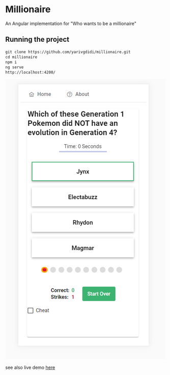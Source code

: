 # Millionaire

An Angular implementation for "Who wants to be a millionaire"

## Running the project
```
git clone https://github.com/yarivgdidi/millionaire.git
cd millionaire
npm i
ng serve
http://localhost:4200/

```

![Screenshot](src/assets/img/Screenshot.png)

see also live demo [here](http://millionaire.app.s3-website.eu-central-1.amazonaws.com)
